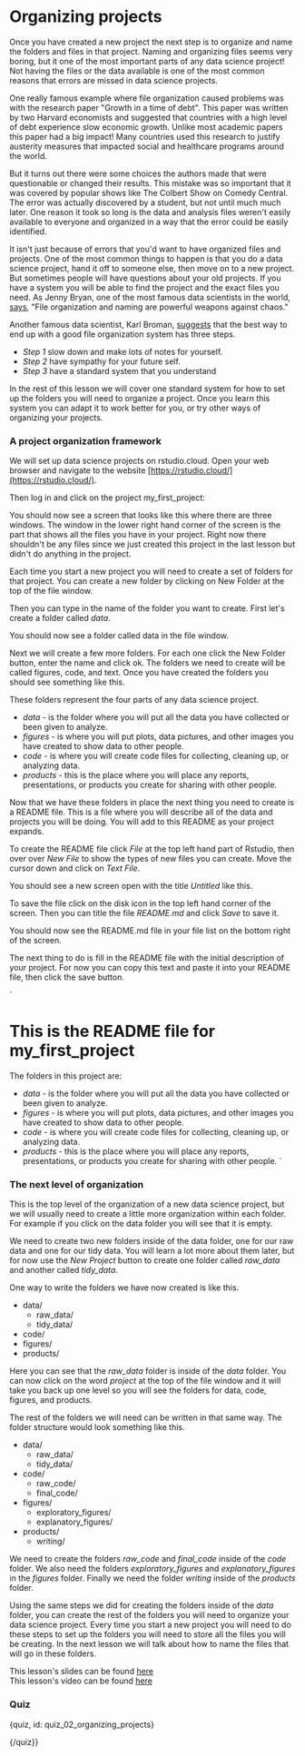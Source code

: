 # Organizing projects

Once you have created a new project the next step is to organize and name the folders and files in that project. Naming and organizing files seems very boring, but it one of the most important parts of any data science project! Not having the files or the data available is one of the most common reasons that errors are missed in data science projects. 

One really famous example where file organization caused problems was with the research paper "Growth in a time of debt". This paper was written by two Harvard economists and suggested that countries with a high level of debt experience slow economic growth. Unlike most academic papers this paper had a big impact! Many countries used this research to justify austerity measures that impacted social and healthcare programs around the world. 

But it turns out there were some choices the authors made that were questionable or changed their results. This mistake was so important that it was covered by popular shows like The Colbert Show on Comedy Central. The error was actually discovered by a student, but not until much much later. One reason it took so long is the data and analysis files weren't easily available to everyone and organized in a way that the error could be easily identified. 

It isn't just because of errors that you'd want to have organized files and projects. One of the most common things to happen is that you do a data science project, hand it off to someone else, then move on to a new project. But sometimes people will have questions about your old projects. If you have a system you will be able to find the project and the exact files you need. As Jenny Bryan, one of the most famous data scientists in the world, [says](https://github.com/kbroman/datasciquotes), "File organization and naming are powerful weapons against chaos."

Another famous data scientist, Karl Broman, [suggests](http://kbroman.org/Tools4RR/assets/lectures/06_org_eda.pdf) that the best way to end up with a good file organization system has three steps.  

* _Step 1_ slow down and make lots of notes for yourself. 
* _Step 2_ have sympathy for your future self. 
* _Step 3_ have a standard system that you understand

In the rest of this lesson we will cover one standard system for how to set up the folders you will need to organize a project. Once you learn this system you can adapt it to work better for you, or try other ways of organizing your projects. 

### A project organization framework

We will set up data science projects on rstudio.cloud. Open your web browser and navigate to the website [https://rstudio.cloud/](https://rstudio.cloud/).


Then log in and click on the project my_first_project: 


You should now see a screen that looks like this where there are three windows. The window in the lower right hand corner of the screen is the part that shows all the files you have in your project. Right now there shouldn't be any files since we just created this project in the last lesson but didn't do anything in the project.  

Each time you start a new project you will need to create a set of folders for that project. You can create a new folder by clicking on New Folder at the top of the file window. 

Then you can type in the name of the folder you want to create. First let's create a folder called _data_.

You should now see a folder called data in the file window. 


Next we will create a few more folders. For each one click the New Folder button, enter the name and click ok. The folders we need to create will be called figures, code, and text. Once you have created the folders you should see something like this.

These folders represent the four parts of any data science project. 

* _data_ - is the folder where you will put all the data you have collected or been given to analyze. 
* _figures_ - is where you will put plots, data pictures, and other images you have created to show data to other people. 
* _code_ - is where you will create code files for collecting, cleaning up, or analyzing data. 
* _products_ - this is the place where you will place any reports, presentations, or products you create for sharing with other people. 


Now that we have these folders in place the next thing you need to create is a README file. This is a file where you will describe all of the data and projects you will be doing. You will add to this README as your project expands. 

To create the README file click _File_ at the top left hand part of Rstudio, then over over _New File_ to show the types of new files you can create. Move the cursor down and click on _Text File_. 

You should see a new screen open with the title _Untitled_ like this. 

To save the file click on the disk icon in the top left hand corner of the screen. Then you can title the file _README.md_ and click _Save_ to save it. 

You should now see the README.md file in your file list on the bottom right of the screen. 

The next thing to do is fill in the README file with the initial description of your project. For now you can copy this text and paste it into your README file, then click the save button.  

`
# This is the README file for my_first_project
The folders in this project are: 

* _data_ - is the folder where you will put all the data you have collected or been given to analyze. 
* _figures_ - is where you will put plots, data pictures, and other images you have created to show data to other people. 
* _code_ - is where you will create code files for collecting, cleaning up, or analyzing data. 
* _products_ - this is the place where you will place any reports, presentations, or products you create for sharing with other people. 
`

### The next level of organization

This is the top level of the organization of a new data science project, but we will usually need to create a little more organization within each folder. For example if you click on the data folder you will see that it is empty. 


We need to create two new folders inside of the data folder, one for our raw data and one for our tidy data. You will learn a lot more about them later, but for now use the *New Project* button to create one folder called *raw_data* and another called *tidy_data*. 


One way to write the folders we have now created is like this. 

* data/
  * raw_data/
  * tidy_data/
* code/
* figures/
* products/


Here you can see that the *raw_data* folder is inside of the *data* folder. You can now click on the word *project* at the top of the file window and it will take you back up one level so you will see the folders for data, code, figures, and products. 


The rest of the folders we will need can be written in that same way. The folder structure would look something like this. 

* data/
  * raw_data/
  * tidy_data/
* code/
  * raw_code/
  * final_code/
* figures/
  * exploratory_figures/
  * explanatory_figures/
* products/
  * writing/
  
We need to create the folders *raw_code* and *final_code* inside of the *code* folder. We also need the folders *exploratory_figures* and *explanatory_figures* in the *figures* folder. Finally we need the folder *writing* inside of the *products* folder. 
  
Using the same steps we did for creating the folders inside of the *data* folder, you can create the rest of the folders you will need to organize your data science project. Every time you start a new project you will need to do these steps to set up the folders you will need to store all the files you will be creating. In the next lesson we will talk about how to name the files that will go in these folders. 


This lesson's slides can be found [here](https://docs.google.com/presentation/d/1jNeIkKjyVenNF5AEqNpspnLuKXSiXbg-I6VC_uy-b70/edit?usp=sharing)  
This lesson's video can be found [here]()

### Quiz

{quiz, id: quiz_02_organizing_projects}


{/quiz}}





